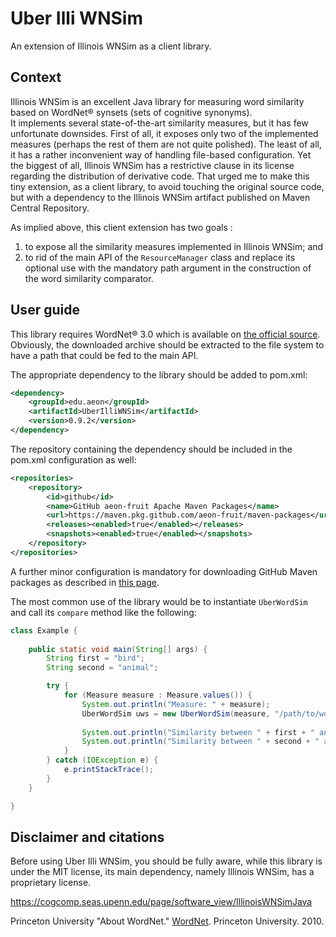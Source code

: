 # Uber Illi WNSim
An extension of Illinois WNSim as a client library.

## Context
Illinois WNSim is an excellent Java library for measuring word similarity based on WordNet&reg; synsets (sets of cognitive synonyms).  
It implements several state-of-the-art similarity measures, but it has few unfortunate downsides. 
First of all, it exposes only two of the implemented measures (perhaps the rest of them are not quite polished). 
The least of all, it has a rather inconvenient way of handling file-based configuration. 
Yet the biggest of all, Illinois WNSim has a restrictive clause in its license regarding the distribution of derivative code. 
That urged me to make this tiny extension, as a client library, to avoid touching the original source code, but with a dependency to the Illinois WNSim artifact published on Maven Central Repository.

As implied above, this client extension has two goals :
1. to expose all the similarity measures implemented in Illinois WNSim; and
2. to rid of the main API of the `ResourceManager` class and replace its optional use with the mandatory path argument in the construction of the word similarity comparator.

## User guide
This library requires WordNet&reg; 3.0 which is available on [the official source](https://wordnet.princeton.edu/download/current-version). 
Obviously, the downloaded archive should be extracted to the file system to have a path that could be fed to the main API.

The appropriate dependency to the library should be added to pom.xml:
```xml
<dependency>
    <groupId>edu.aeon</groupId>
    <artifactId>UberIlliWNSim</artifactId>
    <version>0.9.2</version>
</dependency>
```

The repository containing the dependency should be included in the pom.xml configuration as well:
```xml
<repositories>
    <repository>
        <id>github</id>
        <name>GitHub aeon-fruit Apache Maven Packages</name>
        <url>https://maven.pkg.github.com/aeon-fruit/maven-packages</url>
        <releases><enabled>true</enabled></releases>
        <snapshots><enabled>true</enabled></snapshots>
    </repository>
</repositories>
```

A further minor configuration is mandatory for downloading GitHub Maven packages as described in [this page](https://help.github.com/en/packages/using-github-packages-with-your-projects-ecosystem/configuring-apache-maven-for-use-with-github-packages#installing-a-package).

The most common use of the library would be to instantiate `UberWordSim` and call its `compare` method like the following:
```java
class Example {
    
    public static void main(String[] args) {
        String first = "bird";
        String second = "animal";

        try {
            for (Measure measure : Measure.values()) {
                System.out.println("Measure: " + measure);
                UberWordSim uws = new UberWordSim(measure, "/path/to/word/net/dict/");
                
                System.out.println("Similarity between " + first + " and " + second + " = " + uws.compare(first, second));
                System.out.println("Similarity between " + second + " and " + first + " = " + uws.compare(second, first));
            }
        } catch (IOException e) {
            e.printStackTrace();
        }
    }

}
```

## Disclaimer and citations
Before using Uber Illi WNSim, you should be fully aware, while this library is under the MIT license, its main dependency, namely Illinois WNSim, has a proprietary license.

https://cogcomp.seas.upenn.edu/page/software_view/IllinoisWNSimJava

Princeton University "About WordNet." [WordNet](https://wordnet.princeton.edu/). Princeton University. 2010.
